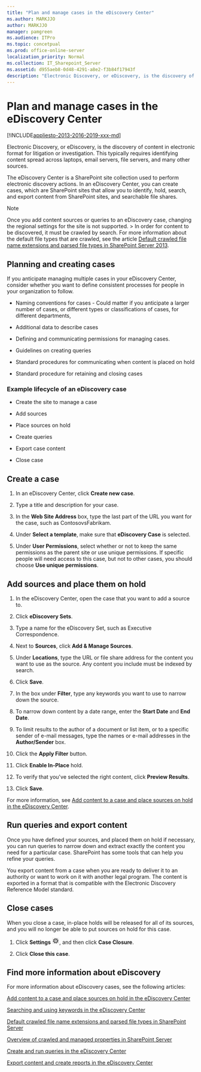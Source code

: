 ```yaml
---
title: "Plan and manage cases in the eDiscovery Center"
ms.author: MARKJJO
author: MARKJJO
manager: pamgreen
ms.audience: ITPro
ms.topic: concetpual
ms.prod: office-online-server
localization_priority: Normal
ms.collection: IT_Sharepoint_Server
ms.assetid: d955aeb8-0d48-4291-a8e2-f3b84f17943f
description: "Electronic Discovery, or eDiscovery, is the discovery of content in electronic format for litigation or investigation. This typically requires identifying content spread across laptops, email servers, file servers, and many other sources."
---
```


# Plan and manage cases in the eDiscovery Center

[!INCLUDE[appliesto-2013-2016-2019-xxx-md](../includes/appliesto-2013-2016-2019-xxx-md.md)]

Electronic Discovery, or eDiscovery, is the discovery of content in electronic format for litigation or investigation. This typically requires identifying content spread across laptops, email servers, file servers, and many other sources. 
  
The eDiscovery Center is a SharePoint site collection used to perform electronic discovery actions. In an eDiscovery Center, you can create cases, which are SharePoint sites that allow you to identify, hold, search, and export content from SharePoint sites, and searchable file shares.
  
> [!NOTE]
>  Once you add content sources or queries to an eDiscovery case, changing the regional settings for the site is not supported. >  In order for content to be discovered, it must be crawled by search. For more information about the default file types that are crawled, see the article [Default crawled file name extensions and parsed file types in SharePoint Server 2013](/SharePoint/technical-reference/default-crawled-file-name-extensions-and-parsed-file-types). 
  
## Planning and creating cases
<a name="__top"> </a>

If you anticipate managing multiple cases in your eDiscovery Center, consider whether you want to define consistent processes for people in your organization to follow.
  
- Naming conventions for cases - Could matter if you anticipate a larger number of cases, or different types or classifications of cases, for different departments, 
    
- Additional data to describe cases
    
- Defining and communicating permissions for managing cases.
    
- Guidelines on creating queries
    
- Standard procedures for communicating when content is placed on hold
    
- Standard procedure for retaining and closing cases
    
### Example lifecycle of an eDiscovery case
<a name="__toc329025354"> </a>

- Create the site to manage a case
    
- Add sources
    
- Place sources on hold
    
- Create queries
    
- Export case content
    
- Close case
    

  
## Create a case
<a name="__toc329025355"> </a>

1. In an eDiscovery Center, click **Create new case**.
    
2. Type a title and description for your case.
    
3. In the **Web Site Address** box, type the last part of the URL you want for the case, such as ContosovsFabrikam. 
    
4. Under **Select a template**, make sure that **eDiscovery Case** is selected. 
    
5. Under **User Permissions**, select whether or not to keep the same permissions as the parent site or use unique permissions. If specific people will need access to this case, but not to other cases, you should choose **Use unique permissions**.
    
## Add sources and place them on hold
<a name="__toc329025356"> </a>

1. In the eDiscovery Center, open the case that you want to add a source to.
    
2. Click **eDiscovery Sets**.
    
3. Type a name for the eDiscovery Set, such as Executive Correspondence.
    
4. Next to **Sources**, click **Add &amp; Manage Sources**.
    
5. Under **Locations**, type the URL or file share address for the content you want to use as the source. Any content you include must be indexed by search. 
    
6. Click **Save**.
    
7. In the box under **Filter**, type any keywords you want to use to narrow down the source.
    
8. To narrow down content by a date range, enter the **Start Date** and **End Date**.
    
9. To limit results to the author of a document or list item, or to a specific sender of e-mail messages, type the names or e-mail addresses in the **Author/Sender** box. 
    
10. Click the **Apply Filter** button. 
    
11. Click **Enable In-Place** hold. 
    
12. To verify that you've selected the right content, click **Preview Results**.
    
13. Click **Save**.
    
For more information, see [Add content to a case and place sources on hold in the eDiscovery Center](/SharePoint/governance/add-content-to-a-case-and-place-sources-on-hold-in-the-ediscovery-center).
  
  
## Run queries and export content
<a name="__toc329025357"> </a>

Once you have defined your sources, and placed them on hold if necessary, you can run queries to narrow down and extract exactly the content you need for a particular case. SharePoint has some tools that can help you refine your queries.
  
You export content from a case when you are ready to deliver it to an authority or want to work on it with another legal program. The content is exported in a format that is compatible with the Electronic Discovery Reference Model standard. 
  
  
## Close cases
<a name="__toc329025357"> </a>

When you close a case, in-place holds will be released for all of its sources, and you will no longer be able to put sources on hold for this case.
  
1. Click **Settings** ![Office 365 Settings button](../media/a9a59c0f-2e67-4cbf-9438-af273b0d552b.png), and then click **Case Closure**. 
    
2. Click **Close this case**.
    
## Find more information about eDiscovery
<a name="__toc329025357"> </a>

For more information about eDiscovery cases, see the following articles:
    
[Add content to a case and place sources on hold in the eDiscovery Center](/SharePoint/governance/add-content-to-a-case-and-place-sources-on-hold-in-the-ediscovery-center)
  
[Searching and using keywords in the eDiscovery Center](/SharePoint/governance/searching-and-using-keywords-in-the-ediscovery-center)
  
[Default crawled file name extensions and parsed file types in SharePoint Server](/SharePoint/technical-reference/default-crawled-file-name-extensions-and-parsed-file-types)
  
[Overview of crawled and managed properties in SharePoint Server](/SharePoint/technical-reference/crawled-and-managed-properties-overview)
  
[Create and run queries in the eDiscovery Center](/SharePoint/governance/create-and-run-queries-in-the-ediscovery-center)
  
[Export content and create reports in the eDiscovery Center](/SharePoint/governance/export-content-and-create-reports-in-the-ediscovery-center)
  


